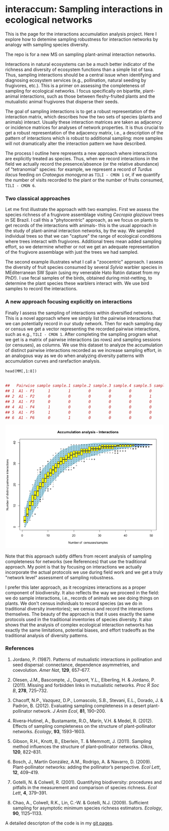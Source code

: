 interaccum: Sampling interactions in ecological networks
==========

This is the page for the interactions accumulation analysis project. Here I explore how to detemine sampling robustness for interaction networks by analogy with sampling species diversity.

The repo is for a new MS on sampling plant-animal interaction networks.

Interactions in natural ecosystems can be a much better indicator of the richness and diversity of ecosystem functions than a simple list of taxa. Thus, sampling interactions should be a central issue when identifying and diagnosing ecosystem services (e.g., pollination, natural seeding by frugivores, etc.). This is a primer on assessing the completeness of sampling for ecological networks. I focus specifically on bipartite, plant-animal interactions, such as those between fleshy-fruited plants and the mutualistic animal frugivores that disperse their seeds.

The goal of sampling interactions is to get a robust representation of the interaction matrix, which describes how the two sets of species (plants and animals) interact. Usually these interaction matrices are taken as adjacency or incidence matrices for analyses of network properties. It is thus crucial to get a robust representation of the adjacency matrix, i.e., a description of the pattern of interactions which is robust to additional sampling: more samples will not dramatically alter the interaction pattern we have described. 

The process I outline here represents a new approach where interactions are explicitly treated as species. Thus, when we record interactions in the field we actually record the presence/absence (or the relative abundance) of "tetranomial" species: for example, we represent a record of *Turdus ilacus* feeding on *Crataegus monogyna* as `TILI - CMON 1` or, if we quantify the number of visits recorded to the plant or the number of fruits consumed, `TILI - CMON 6`.

### Two classical approaches
Let me first illustrate the approach with two examples. First we assess the species richness of a frugivore assemblage visiting *Cecropia glaziouvi* trees in SE Brazil. I call this a "phytocentric" approach, as we focus on plants to get records of the interactions with animals- this is the usual approach in the study of plant-animal interaction networks, by the way. We sampled individual trees so that we can "capture" the range of ecological conditions where trees interact with frugivores. Additional trees mean added sampling effort, so we determine whether or not we get an adequate representation of the frugivore assemblage with just the trees we had sampled. 

The second example illustrates what I call a "zoocentric" approach. I assess the diversity of fruit species consumed by several *Sylvia* warbler species in MEditerranean SW Spain (using my venerable Hato Ratón dataset from my PhD!). I use fecal samples of the birds, obtained during mist-netting, to determine the plant species these warblers interact with. We use bird samples to record the interactions. 

### A new approach focusing explicitly on interactions
Finally I assess the sampling of interactions within diversified networks. This is a novel approach where we simply list the pairwise interactions that we can potentially record in our study network. Then for each sampling day or census we get a vector representing the recorded pairwise interactions, such as e.g., `TILI - CMON 1`. After completing the sampling program what we get is a matrix of pairwise interactions (as rows) and sampling sessions (or censuses), as columns. We use this dataset to analyze the accumulation of distinct pairwise interactions recorded as we increase sampling effort, in an analogous way as we do when analyzing diversity patterns with accumulation curves and rarefaction analysis.

`head(MM[,1:8])`

```r

##   Pairwise sample sample.1 sample.2 sample.3 sample.4 sample.5 sample.6
## 1  A1 - P1      1        1        0        0        0        0        0
## 2  A1 - P2      0        0        0        0        0        1        0
## 3  A1 - P3      0        0        0        0        0        0        0
## 4  A1 - P4      1        0        0        0        0        0        0
## 5  A1 - P5      1        0        0        0        0        0        1
## 6  A1 - P6      0        1        0        0        0        0        0

```

![plot of chunk pairwise_interactions_2](images/pairwise_interactions_2.png)

Note that this approach subtly differs from recent analysis of sampling completeness for networks (see References) that use the traditional approach. My point is that by focusing on interactions we actually incorporate the actual protocols we use during field work and we get a truly "network level" assessment of sampling robustness.

I prefer this later approach, as it recognizes interactions as a proper component of biodiversity. It also reflects the way we proceed in the field: we do sample interactions, i.e., records of animals we see doing things on plants. We don't census individuals to record species (as we do in traditional diversity inventories); we census and record the interactions themselves. The beauty of the approach is that it uses exactly the same protocols used in the traditional inventories of species diversity. It also shows that the analysis of complex ecological interaction networks has exactly the same limitations, potential biases, and effort tradeoffs as the traditional analysis of diversity patterns.


### References

1. Jordano, P. (1987). Patterns of mutualistic interactions in pollination and seed dispersal: connectance, dependence asymmetries, and coevolution. *Amer Nat*, **129**, 657–677.

2. Olesen, J.M., Bascompte, J., Dupont, Y.L., Elberling, H. & Jordano, P. (2011). Missing and forbidden links in mutualistic networks. *Proc R Soc B*, **278**, 725–732.

3. Chacoff, N.P., Vazquez, D.P., Lomascolo, S.B., Stevani, E.L., Dorado, J. & Padrón, B. (2012). Evaluating sampling completeness in a desert plant-pollinator network. *J Anim Ecol*, **81**, 190–200.

4. Rivera-Hutinel, A., Bustamante, R.O., Marín, V.H. & Medel, R. (2012). Effects of sampling completeness on the structure of plant-pollinator networks. *Ecology*, **93**, 1593–1603.

5. Gibson, R.H., Knott, B., Eberlein, T. & Memmott, J. (2011). Sampling method influences the structure of plant–pollinator networks. *Oikos*, **120**, 822–831.

6. Bosch, J., Martín González, A.M., Rodrigo, A. & Navarro, D. (2009). Plant-pollinator networks: adding the pollinator’s perspective. *Ecol Lett*, **12**, 409–419.

7. Gotelli, N. & Colwell, R. (2001). Quantifying biodiversity: procedures and pitfalls in the measurement and comparison of species richness. *Ecol Lett*, **4**, 379–391.

8. Chao, A., Colwell, R.K., Lin, C.-W. & Gotelli, N.J. (2009). Sufficient sampling for asymptotic minimum species richness estimators. *Ecology*, **90**, 1125–1133.


A detailed descripton of the code is in my [git pages](http://pedroj.github.io/interaccum/).

